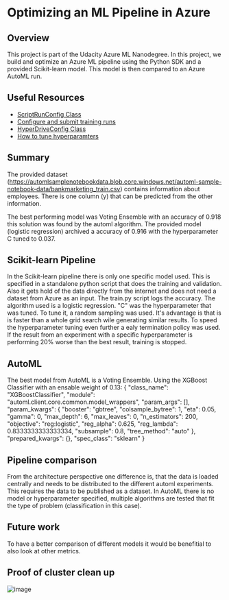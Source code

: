 # Optimizing an ML Pipeline in Azure

## Overview
This project is part of the Udacity Azure ML Nanodegree.
In this project, we build and optimize an Azure ML pipeline using the Python SDK and a provided Scikit-learn model.
This model is then compared to an Azure AutoML run.

## Useful Resources
- [ScriptRunConfig Class](https://docs.microsoft.com/en-us/python/api/azureml-core/azureml.core.scriptrunconfig?view=azure-ml-py)
- [Configure and submit training runs](https://docs.microsoft.com/en-us/azure/machine-learning/how-to-set-up-training-targets)
- [HyperDriveConfig Class](https://docs.microsoft.com/en-us/python/api/azureml-train-core/azureml.train.hyperdrive.hyperdriveconfig?view=azure-ml-py)
- [How to tune hyperparamters](https://docs.microsoft.com/en-us/azure/machine-learning/how-to-tune-hyperparameters)


## Summary
The provided dataset (https://automlsamplenotebookdata.blob.core.windows.net/automl-sample-notebook-data/bankmarketing_train.csv) contains information about employees. There is one column (y) that can be predicted from the other information.

The best performing model was Voting Ensemble with an accuracy of 0.918 this solution was found by the automl algorithm. The provided model (logistic regression) archived a accuracy of 0.916 with the hyperparameter C tuned to 0.037.

## Scikit-learn Pipeline
In the Scikit-learn pipeline there is only one specific model used. This is specified in a standalone python script that does the training and validation. Also it gets hold of the data directly from the internet and does not need a dataset from Azure as an input. The train.py script logs the accuracy.
The algorithm used is a logistic regression. "C" was the hyperparameter that was tuned. To tune it, a random sampling was used. It's advantage is that is is faster than a whole grid search wile generating similar results. To speed the hyperparameter tuning even further a ealy termination policy was used. If the result from an experiment with a specific hyperparameter is performing 20% worse than the best result, training is stopped.

## AutoML
The best model from AutoML is a Voting Ensemble. Using the XGBoost Classifier with an ensable weight of 0.13:
{
    "class_name": "XGBoostClassifier",
    "module": "automl.client.core.common.model_wrappers",
    "param_args": [],
    "param_kwargs": {
        "booster": "gbtree",
        "colsample_bytree": 1,
        "eta": 0.05,
        "gamma": 0,
        "max_depth": 6,
        "max_leaves": 0,
        "n_estimators": 200,
        "objective": "reg:logistic",
        "reg_alpha": 0.625,
        "reg_lambda": 0.8333333333333334,
        "subsample": 0.8,
        "tree_method": "auto"
    },
    "prepared_kwargs": {},
    "spec_class": "sklearn"
}

## Pipeline comparison
From the architecture perspective one difference is, that the data is loaded centrally and needs to be distributed to the different automl experiments. This requires the data to be published as a dataset. In AutoML there is no model or hyperparameter specified, multiple algorithms are tested that fit the type of problem (classification in this case).

## Future work
To have a better comparison of different models it would be benefitial to also look at other metrics.

## Proof of cluster clean up
![image](https://user-images.githubusercontent.com/56161454/157013491-57cdc02a-a14f-434e-b68a-2e88c1e86f68.png)
